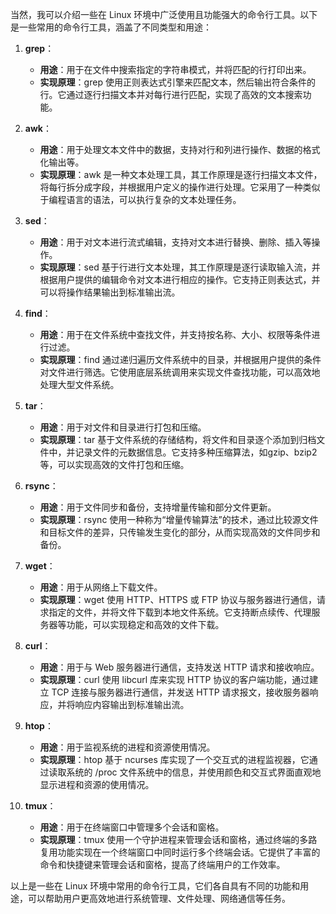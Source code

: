 当然，我可以介绍一些在 Linux 环境中广泛使用且功能强大的命令行工具。以下是一些常用的命令行工具，涵盖了不同类型和用途：

1. **grep**：
   - **用途**：用于在文件中搜索指定的字符串模式，并将匹配的行打印出来。
   - **实现原理**：grep 使用正则表达式引擎来匹配文本，然后输出符合条件的行。它通过逐行扫描文本并对每行进行匹配，实现了高效的文本搜索功能。

2. **awk**：
   - **用途**：用于处理文本文件中的数据，支持对行和列进行操作、数据的格式化输出等。
   - **实现原理**：awk 是一种文本处理工具，其工作原理是逐行扫描文本文件，将每行拆分成字段，并根据用户定义的操作进行处理。它采用了一种类似于编程语言的语法，可以执行复杂的文本处理任务。

3. **sed**：
   - **用途**：用于对文本进行流式编辑，支持对文本进行替换、删除、插入等操作。
   - **实现原理**：sed 基于行进行文本处理，其工作原理是逐行读取输入流，并根据用户提供的编辑命令对文本进行相应的操作。它支持正则表达式，并可以将操作结果输出到标准输出流。

4. **find**：
   - **用途**：用于在文件系统中查找文件，并支持按名称、大小、权限等条件进行过滤。
   - **实现原理**：find 通过递归遍历文件系统中的目录，并根据用户提供的条件对文件进行筛选。它使用底层系统调用来实现文件查找功能，可以高效地处理大型文件系统。

5. **tar**：
   - **用途**：用于对文件和目录进行打包和压缩。
   - **实现原理**：tar 基于文件系统的存储结构，将文件和目录逐个添加到归档文件中，并记录文件的元数据信息。它支持多种压缩算法，如gzip、bzip2 等，可以实现高效的文件打包和压缩。

6. **rsync**：
   - **用途**：用于文件同步和备份，支持增量传输和部分文件更新。
   - **实现原理**：rsync 使用一种称为“增量传输算法”的技术，通过比较源文件和目标文件的差异，只传输发生变化的部分，从而实现高效的文件同步和备份。

7. **wget**：
   - **用途**：用于从网络上下载文件。
   - **实现原理**：wget 使用 HTTP、HTTPS 或 FTP 协议与服务器进行通信，请求指定的文件，并将文件下载到本地文件系统。它支持断点续传、代理服务器等功能，可以实现稳定和高效的文件下载。

8. **curl**：
   - **用途**：用于与 Web 服务器进行通信，支持发送 HTTP 请求和接收响应。
   - **实现原理**：curl 使用 libcurl 库来实现 HTTP 协议的客户端功能，通过建立 TCP 连接与服务器进行通信，并发送 HTTP 请求报文，接收服务器响应，并将响应内容输出到标准输出流。

9. **htop**：
   - **用途**：用于监视系统的进程和资源使用情况。
   - **实现原理**：htop 基于 ncurses 库实现了一个交互式的进程监视器，它通过读取系统的 /proc 文件系统中的信息，并使用颜色和交互式界面直观地显示进程和资源的使用情况。

10. **tmux**：
    - **用途**：用于在终端窗口中管理多个会话和窗格。
    - **实现原理**：tmux 使用一个守护进程来管理会话和窗格，通过终端的多路复用功能实现在一个终端窗口中同时运行多个终端会话。它提供了丰富的命令和快捷键来管理会话和窗格，提高了终端用户的工作效率。

以上是一些在 Linux 环境中常用的命令行工具，它们各自具有不同的功能和用途，可以帮助用户更高效地进行系统管理、文件处理、网络通信等任务。